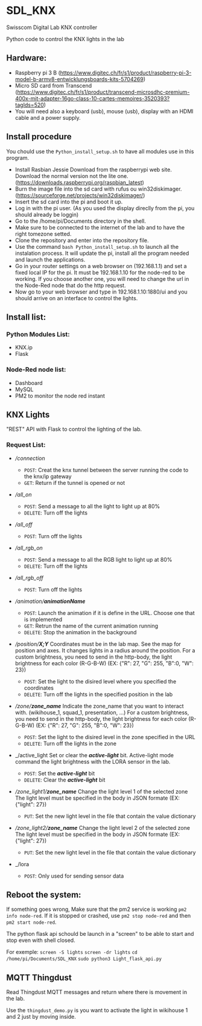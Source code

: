 # SDL_KNX
Swisscom Digital Lab KNX controller

Python code to control the KNX lights in the lab

## Hardware:

- Raspberry pi 3 B (https://www.digitec.ch/fr/s1/product/raspberry-pi-3-model-b-armv8-entwicklungsboards-kits-5704269)
- Micro SD card from Transcend (https://www.digitec.ch/fr/s1/product/transcend-microsdhc-premium-400x-mit-adapter-16go-class-10-cartes-memoires-3520393?tagIds=520)
- You will need also a keyboard (usb), mouse (usb), display with an HDMI cable and a power supply.

## Install procedure

You chould use the `Python_install_setup.sh` to have all modules use in this program.

- Install Rasbian Jessie Download from the raspberrypi web site. Download the normal version not the lite one. (https://downloads.raspberrypi.org/raspbian_latest)
- Burn the image file into the sd card with rufus ou win32diskimager. (https://sourceforge.net/projects/win32diskimager/)
- Insert the sd card into the pi and boot it up.
- Log in with the pi user. (As you used the display direclly from the pi, you should already be loggin)
- Go to the /home/pi/Documents directory in the shell.
- Make sure to be connected to the internet of the lab and to have the right tomezone setted.
- Clone the repository and enter into the repository file.
- Use the command `bash Python_install_setup.sh` to launch all the instalation process. It will update the pi, install all the program needed and launch the applications.
- Go in your router settings on a web browser on (192.168.1.1) and set a fixed local IP for the pi. It must be 192.168.1.10 for the node-red to be working. If you choose another one, you will need to change the url in the Node-Red node that do the http request.
- Now go to your web browser and type in 192.168.1.10:1880/ui and you should arrive on an interface to control the lights.


## Install list:
### Python Modules List:
- KNX.ip
- Flask

### Node-Red node list:
- Dashboard
- MySQL
- PM2 to monitor the node red instant

## KNX Lights
"REST" API with Flask to control the lighting of the lab.

### Request List:
- _/connection_ 
	- `POST`: Creat the knx tunnel between the server running the code to the knx/ip gateway
	- `GET`: Return if the tunnel is opened or not

- _/all_on_ 
	- `POST`: Send a message to all the light to light up at 80%
	- `DELETE`: Turn off the lights

- _/all_off_ 
	- `POST`: Turn off the lights

- _/all_rgb_on_ 
	- `POST`: Send a message to all the RGB light to light up at 80%
	- `DELETE`: Turn off the lights

- _/all_rgb_off_ 
	- `POST`: Turn off the lights

- _/animation/_**_animationName_**  
	- `POST`: Launch the animation if it is define in the URL. Choose one that is implemented
	- `GET`: Retrun the name of the current animation running
	- `DELETE`: Stop the animation in the background

- _/position/_**_X;Y_**
	Coordinates must be in the lab map. See the map for position and axes.
	It changes lights in a radius around the position.
	For a custom brightness, you need to send in the http-body, the light brightness for each color (R-G-B-W) (EX: {"R": 27, "G": 255, "B":0, "W": 23})

	- `POST`: Set the light to the disired level where you specified the coordinates
	- `DELETE`: Turn off the lights in the specified position in the lab

- _/zone/_**_zone_name_**
	Indicate the zone_name that you want to interact with. (wikihouse_1, squad_1, presentation, ...)
	For a custom brightness, you need to send in the http-body, the light brightness for each color (R-G-B-W) (EX: {"R": 27, "G": 255, "B":0, "W": 23})

	- `POST`: Set the light to the disired level in the zone specified in the URL
	- `DELETE`: Turn off the lights in the zone

- _/active_light
	Set or clear the **_active-light_** bit. Active-light mode command the light brightness with the LORA sensor in the lab.

	- `POST`: Set the **_active-light_** bit
	- `DELETE`: Clear the **_active-light_** bit

- _/zone_light1/_**_zone_name_**
	Change the light level 1 of the selected zone
	The light level must be specified in the body in JSON formate (EX: {"light": 27})

	- `PUT`: Set the new light level in the file that contain the value dictionary

- _/zone_light2/_**_zone_name_**
	Change the light level 2 of the selected zone
	The light level must be specified in the body in JSON formate (EX: {"light": 27})

	- `PUT`: Set the new light level in the file that contain the value dictionary

- _/lora
	- `POST`: Only used for sending sensor data

	
## Reboot the system:

If something goes wrong, Make sure that the pm2 service is working `pm2 info node-red`. If it is stopped or crashed, use `pm2 stop node-red` and then `pm2 start node-red`.

The python flask api schould be launch in a "screen" to be able to start and stop even with shell closed.

For exemple:
 `screen -S lights`
 `screen -dr lights`
 `cd /home/pi/Documents/SDL_KNX`
 `sudo python3 Light_flask_api.py`

## MQTT Thingdust
Read Thingdust MQTT messages and return where there is movement in the lab.

Use the `thingdust_demo.py` is you want to activate the light in wikihouse 1 and 2 just by moving inside.

